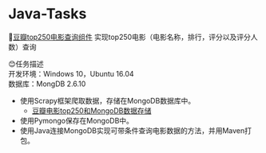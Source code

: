 # Java-Tasks
🚗[豆瓣top250电影查询组件](https://github.com/Mathilda11/Java-Tasks/tree/master/doubanmovies)
实现top250电影（电影名称，排行，评分以及评分人数）查询  


😊任务描述  
开发环境：Windows 10，Ubuntu 16.04   
数据库：MongDB 2.6.10 
- 使用Scrapy框架爬取数据，存储在MongoDB数据库中。  
   - [豆瓣电影top250和MongoDB数据存储](https://github.com/Mathilda11/Scrapy_Project/tree/master/Project_7)
- 使用Pymongo保存在MongoDB中。 
- 使用Java连接MongoDB实现可带条件查询电影数据的方法，并用Maven打包。
